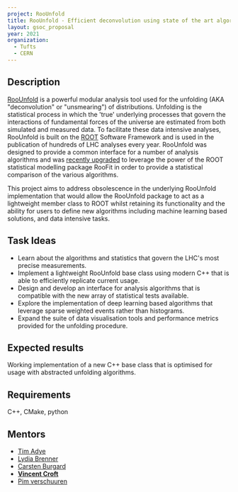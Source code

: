```yaml
---
project: RooUnfold
title: RooUnfold - Efficient deconvolution using state of the art algorithms
layout: gsoc_proposal
year: 2021
organization:
  - Tufts
  - CERN
---
```


## Description

[RooUnfold](https://roounfold.web.cern.ch) is a powerful modular analysis tool
used for the unfolding (AKA "deconvolution" or "unsmearing") of distributions.
Unfolding is the statistical process in which the 'true' underlying processes
that govern the interactions of fundamental forces of the universe are estimated
from both simulated and measured data. To facilitate these data intensive
analyses, RooUnfold is built on the [ROOT](https://root.cern/) Software
Framework and is used in the publication of hundreds of LHC analyses every year.
RooUnfold was designed to provide a common interface for a number of analysis
algorithms and was [recently upgraded](https://arxiv.org/abs/1910.14654) to
leverage the power of the ROOT statistical modelling package RooFit in order to
provide a statistical comparison of the various algorithms.

This project aims to address obsolescence in the underlying RooUnfold
implementation that would allow the RooUnfold package to act as a lightweight
member class to ROOT whilst retaining its functionality and the ability for
users to define new algorithms including machine learning based solutions, and
data intensive tasks.

## Task Ideas

- Learn about the algorithms and statistics that govern the LHC's most precise
  measurements.
- Implement a lightweight RooUnfold base class using modern C++ that is able to
  efficiently replicate current usage.
- Design and develop an interface for analysis algorithms that is compatible
  with the new array of statistical tests available.
- Explore the implementation of deep learning based algorithms that leverage
  sparse weighted events rather than histograms.
- Expand the suite of data visualisation tools and performance metrics provided
  for the unfolding procedure.

## Expected results

Working implementation of a new C++ base class that is optimised for usage with
abstracted unfolding algorithms.

## Requirements

C++, CMake, python

## Mentors

- [Tim Adye](mailto:T.J.Adye@rl.ac.uk)
- [Lydia Brenner](mailto:lydia.brenner@cern.ch)
- [Carsten Burgard](mailto:carsten.burgard@cern.ch)
- [**Vincent Croft**](mailto:vincent.croft@cern.ch)
- [Pim verschuuren](mailto:pim.verschuuren@rhul.ac.uk)
